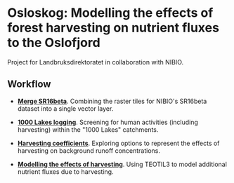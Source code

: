 # Osloskog: Modelling the effects of forest harvesting on nutrient fluxes to the Oslofjord

Project for Landbruksdirektoratet in collaboration with NIBIO.

## Workflow

 * **[Merge SR16beta]()**. Combining the raster tiles for NIBIO's SR16beta dataset into a single vector layer.

 * **[1000 Lakes logging]()**. Screening for human activities (including harvesting) within the "1000 Lakes" catchments.

 * **[Harvesting coefficients]()**. Exploring options to represent the effects of harvesting on background runoff concentrations.

 * **[Modelling the effects of harvesting]()**. Using TEOTIL3 to model additional nutrient fluxes due to harvesting.
